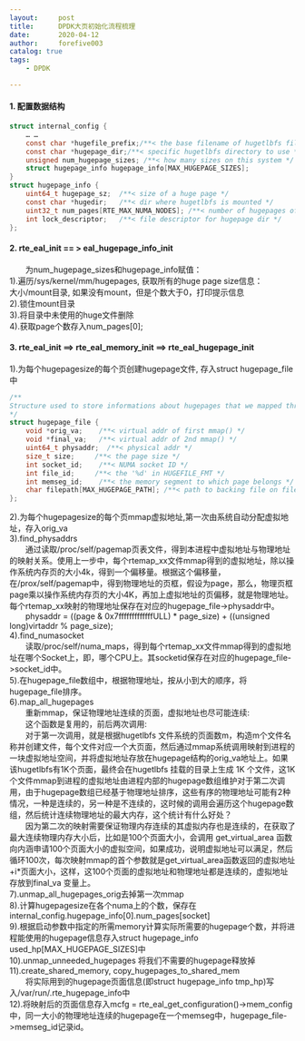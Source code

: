 ```yaml
---
layout:     post
title:      DPDK大页初始化流程梳理
date:       2020-04-12
author:     forefive003
catalog: true
tags:
    - DPDK

---
```


#### 1. 配置数据结构
```c
struct internal_config {  
​    … …  
​    const char *hugefile_prefix;/**< the base filename of hugetlbfs files */  
​    const char *hugepage_dir;/**< specific hugetlbfs directory to use */  
​    unsigned num_hugepage_sizes; /**< how many sizes on this system */  
​    struct hugepage_info hugepage_info[MAX_HUGEPAGE_SIZES];  
}  
struct hugepage_info {  
​    uint64_t hugepage_sz;  /**< size of a huge page */  
​    const char *hugedir;   /**< dir where hugetlbfs is mounted */  
​    uint32_t num_pages[RTE_MAX_NUMA_NODES]; /**< number of hugepages of that size on each socket */  
​    int lock_descriptor;   /**< file descriptor for hugepage dir */  
};  
```
#### 2. rte_eal_init == > eal_hugepage_info_init
&emsp;&emsp;为num_hugepage_sizes和hugepage_info赋值：  
1).遍历/sys/kernel/mm/hugepages, 获取所有的huge page size信息：  
   大小/mount目录, 如果没有mount，但是个数大于0，打印提示信息  
2).锁住mount目录  
3).将目录中未使用的huge文件删除  
4).获取page个数存入num_pages[0];  

#### 3. rte_eal_init ==> rte_eal_memory_init ==> rte_eal_hugepage_init
1).为每个hugepagesize的每个页创建hugepage文件, 存入struct hugepage_file中  
```c
/**
Structure used to store informations about hugepages that we mapped through the files in hugetlbfs.
*/  
struct hugepage_file {  
​    void *orig_va;    /**< virtual addr of first mmap() */  
​    void *final_va;   /**< virtual addr of 2nd mmap() */  
​    uint64_t physaddr;  /**< physical addr */  
​    size_t size;     /**< the page size */  
​    int socket_id;    /**< NUMA socket ID */  
​    int file_id;     /**< the '%d' in HUGEFILE_FMT */  
​    int memseg_id;    /**< the memory segment to which page belongs */  
​    char filepath[MAX_HUGEPAGE_PATH]; /**< path to backing file on filesystem */  
};  
```
2).为每个hugepagesize的每个页mmap虚拟地址,第一次由系统自动分配虚拟地址，存入orig_va  
3).find_physaddrs  
&emsp;&emsp;通过读取/proc/self/pagemap页表文件，得到本进程中虚拟地址与物理地址的映射关系。使用上一步中，每个rtemap_xx文件mmap得到的虚拟地址，除以操作系统内存页的大小4k，得到一个偏移量。根据这个偏移量，在/prox/self/pagemap中，得到物理地址的页框，假设为page，那么，物理页框page乘以操作系统内存页的大小4K，再加上虚拟地址的页偏移，就是物理地址。每个rtemap_xx映射的物理地址保存在对应的hugepage_file->physaddr中。  
&emsp;&emsp;physaddr = ((page & 0x7fffffffffffffULL) * page_size) + ((unsigned long)virtaddr % page_size);  
4).find_numasocket  
&emsp;&emsp;读取/proc/self/numa_maps，得到每个rtemap_xx文件mmap得到的虚拟地址在哪个Socket上，即，哪个CPU上。其socketid保存在对应的hugepage_file->socket_id中。  
5).在hugepage_file数组中，根据物理地址，按从小到大的顺序，将hugepage_file排序。  
6).map_all_hugepages  
&emsp;&emsp;重新mmap，保证物理地址连续的页面，虚拟地址也尽可能连续:  
&emsp;&emsp;这个函数是复用的，前后两次调用:  
&emsp;&emsp;对于第一次调用，就是根据hugetlbfs 文件系统的页面数m，构造m个文件名称并创建文件，每个文件对应一个大页面，然后通过mmap系统调用映射到进程的一块虚拟地址空间，并将虚拟地址存放在hugepage结构的orig_va地址上。如果该hugetlbfs有1K个页面，最终会在hugetlbfs 挂载的目录上生成 1K 个文件，这1K 个文件mmap到进程的虚拟地址由进程内部的hugepage数组维护对于第二次调用，由于hugepage数组已经基于物理地址排序，这些有序的物理地址可能有2种情况，一种是连续的，另一种是不连续的，这时候的调用会遍历这个hugepage数组，然后统计连续物理地址的最大内存，这个统计有什么好处？  
&emsp;&emsp;因为第二次的映射需要保证物理内存连续的其虚拟内存也是连续的，在获取了最大连续物理内存大小后，比如是100个页面大小，会调用 get_virtual_area 函数向内涵申请100个页面大小的虚拟空间，如果成功，说明虚拟地址可以满足，然后循环100次，每次映射mmap的首个参数就是get_virtual_area函数返回的虚拟地址+i*页面大小，这样，这100个页面的虚拟地址和物理地址都是连续的，虚拟地址存放到final_va 变量上。  
7).unmap_all_hugepages_orig去掉第一次mmap  
8).计算hugepagesize在各个numa上的个数，保存在internal_config.hugepage_info[0].num_pages[socket]  
9).根据启动参数中指定的所需memory计算实际所需要的hugepage个数，并将进程能使用的hugepage信息存入struct hugepage_info used_hp[MAX_HUGEPAGE_SIZES]中  
10).unmap_unneeded_hugepages 将我们不需要的hugepage释放掉  
11).create_shared_memory, copy_hugepages_to_shared_mem  
&emsp;&emsp;将实际用到的hugepage页面信息(即struct hugepage_info tmp_hp)写入/var/run/.rte_hugepage_info中  
12).将映射后的页面信息存入mcfg = rte_eal_get_configuration()->mem_config中，同一大小的物理地址连续的hugepage在一个memseg中，hugepage_file->memseg_id记录id。  